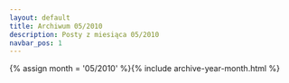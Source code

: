 ```yaml
---
layout: default
title: Archiwum 05/2010
description: Posty z miesiąca 05/2010
navbar_pos: 1
---
```

{% assign month = '05/2010' %}{% include archive-year-month.html %}
